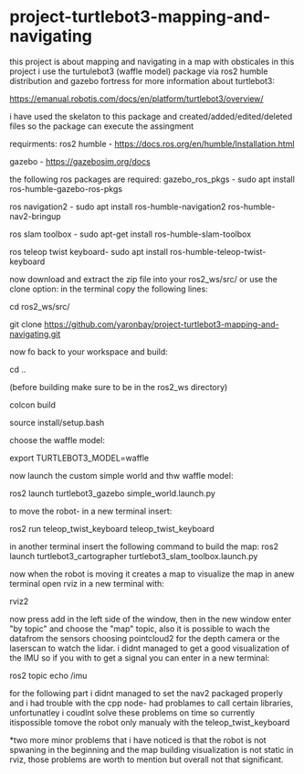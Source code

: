 # project-turtlebot3-mapping-and-navigating
this project is about mapping and navigating in a map with obsticales
in this project i use the turtulebot3 (waffle model) package via ros2 humble distribution and gazebo fortress
for more information about turtlebot3:

https://emanual.robotis.com/docs/en/platform/turtlebot3/overview/

i have used the skelaton to this package and created/added/edited/deleted files so the package can execute the assingment

requirments:
ros2 humble - https://docs.ros.org/en/humble/Installation.html

gazebo - https://gazebosim.org/docs

the following ros packages are required: 
gazebo_ros_pkgs - sudo apt install ros-humble-gazebo-ros-pkgs

ros navigation2 -  sudo apt install ros-humble-navigation2 ros-humble-nav2-bringup

ros slam toolbox - sudo apt-get install ros-humble-slam-toolbox

ros teleop twist keyboard- sudo apt install ros-humble-teleop-twist-keyboard



now download and extract the zip file into your ros2_ws/src/ or use the clone option:
in the terminal copy the following lines:

cd ros2_ws/src/

git clone https://github.com/yaronbay/project-turtlebot3-mapping-and-navigating.git

now fo back to your workspace and build:

cd ..

(before building make sure to be in the ros2_ws directory)

colcon build

source install/setup.bash

choose the waffle model:

export TURTLEBOT3_MODEL=waffle

now launch the custom simple world and thw waffle model:

ros2 launch turtlebot3_gazebo simple_world.launch.py

to move the robot- in a new terminal insert:

ros2 run teleop_twist_keyboard teleop_twist_keyboard

in another terminal insert the following command to build the map:
ros2 launch turtlebot3_cartographer turtlebot3_slam_toolbox.launch.py 

now when the robot is moving it creates a map
to visualize the map in anew terminal open rviz in a new terminal with:

rviz2

now press add in the left side of the window, then in the new window enter "by topic" and choose the "map" topic, also it is possible to wach the datafrom the sensors choosing pointcloud2 for the depth camera or the laserscan to watch the lidar. i didnt managed to get a good visualization of the IMU so if you with to get a signal you can enter in a new terminal:

ros2 topic echo /imu 

for the following part i didnt managed to set the nav2 packaged properly and i had trouble with the cpp node- had problames to call certain libraries, unfortunatley i coudlnt solve these problems on time so currently itispossible tomove the robot only manualy with the teleop_twist_keyboard

*two more minor problems that i have noticed is that the robot is not spwaning in the beginning and the map building visualization is not static in rviz, those problems are worth to mention but overall not that significant.
